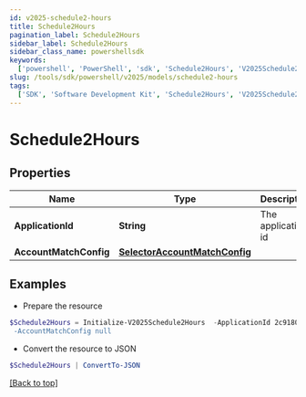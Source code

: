 ```yaml
---
id: v2025-schedule2-hours
title: Schedule2Hours
pagination_label: Schedule2Hours
sidebar_label: Schedule2Hours
sidebar_class_name: powershellsdk
keywords:
  ['powershell', 'PowerShell', 'sdk', 'Schedule2Hours', 'V2025Schedule2Hours']
slug: /tools/sdk/powershell/v2025/models/schedule2-hours
tags:
  ['SDK', 'Software Development Kit', 'Schedule2Hours', 'V2025Schedule2Hours']
---
```


# Schedule2Hours

## Properties

| Name | Type | Description | Notes |
| --- | --- | --- | --- |
| **ApplicationId** | **String** | The application id | [optional] |
| **AccountMatchConfig** | [**SelectorAccountMatchConfig**](selector-account-match-config) |  | [optional] |

## Examples

- Prepare the resource

```powershell
$Schedule2Hours = Initialize-V2025Schedule2Hours  -ApplicationId 2c91808874ff91550175097daaec161c" `
 -AccountMatchConfig null
```

- Convert the resource to JSON

```powershell
$Schedule2Hours | ConvertTo-JSON
```

[[Back to top]](#)
